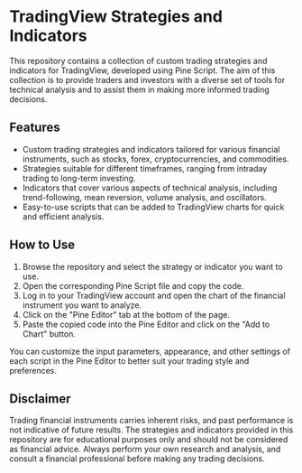 # TradingView Strategies and Indicators

This repository contains a collection of custom trading strategies and indicators for TradingView, developed using Pine Script. The aim of this collection is to provide traders and investors with a diverse set of tools for technical analysis and to assist them in making more informed trading decisions.

## Features

- Custom trading strategies and indicators tailored for various financial instruments, such as stocks, forex, cryptocurrencies, and commodities.
- Strategies suitable for different timeframes, ranging from intraday trading to long-term investing.
- Indicators that cover various aspects of technical analysis, including trend-following, mean reversion, volume analysis, and oscillators.
- Easy-to-use scripts that can be added to TradingView charts for quick and efficient analysis.

## How to Use

1. Browse the repository and select the strategy or indicator you want to use.
2. Open the corresponding Pine Script file and copy the code.
3. Log in to your TradingView account and open the chart of the financial instrument you want to analyze.
4. Click on the "Pine Editor" tab at the bottom of the page.
5. Paste the copied code into the Pine Editor and click on the "Add to Chart" button.

You can customize the input parameters, appearance, and other settings of each script in the Pine Editor to better suit your trading style and preferences.

## Disclaimer

Trading financial instruments carries inherent risks, and past performance is not indicative of future results. The strategies and indicators provided in this repository are for educational purposes only and should not be considered as financial advice. Always perform your own research and analysis, and consult a financial professional before making any trading decisions.
